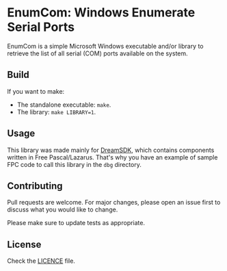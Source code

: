 # EnumCom: Windows Enumerate Serial Ports

EnumCom is a simple Microsoft Windows executable and/or library to retrieve the list of all serial (COM) ports available on the system.

## Build

If you want to make:

* The standalone executable: `make`.
* The library: `make LIBRARY=1`.

## Usage

This library was made mainly for [DreamSDK](https://dreamsdk.org), which contains components written in Free Pascal/Lazarus. That's why you have an example of sample FPC code to call this library in the `dbg` directory.

## Contributing

Pull requests are welcome. For major changes, please open an issue first
to discuss what you would like to change.

Please make sure to update tests as appropriate.

## License

Check the [LICENCE](LICENCE.md) file.
